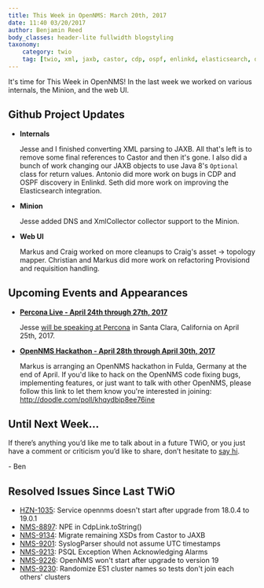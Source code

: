 ```yaml
---
title: This Week in OpenNMS: March 20th, 2017
date: 11:40 03/20/2017
author: Benjamin Reed
body_classes: header-lite fullwidth blogstyling
taxonomy:
    category: twio
    tag: [twio, xml, jaxb, castor, cdp, ospf, enlinkd, elasticsearch, dns, xmlcollector, minion, assets, topology, provisiond, requisitions, percona live, hackathon]
---
```


It's time for This Week in OpenNMS!  In the last week we worked on various internals, the Minion, and the web UI.

<!-- git log --all --no-merges --since='2017-03-13 00:00:00' --until='2017-03-20 00:00:00' --format='%Cblue%ai %Cgreen%aN %Cred%d %Creset%s %Cblue(%H)' | sort | less -R -->

## Github Project Updates

* __Internals__

  Jesse and I finished converting XML parsing to JAXB.  All that's left is to remove some final references to Castor and then it's gone.  I also did a bunch of work changing our JAXB objects to use Java 8's `Optional` class for return values.  Antonio did more work on bugs in CDP and OSPF discovery in Enlinkd.  Seth did more work on improving the Elasticsearch integration.

* __Minion__

  Jesse added DNS and XmlCollector collector support to the Minion.

* __Web UI__

  Markus and Craig worked on more cleanups to Craig's asset -> topology mapper.  Christian and Markus did more work on refactoring Provisiond and requisition handling.


## Upcoming Events and Appearances

* __[Percona Live - April 24th through 27th, 2017](https://www.percona.com/live/17/)__

  Jesse [will be speaking at Percona](https://www.percona.com/live/17/users/jesse-white) in Santa Clara, California on April 25th, 2017.

* __[OpenNMS Hackathon - April 28th through April 30th, 2017](http://doodle.com/poll/khqydbip8ee76ine)__

  Markus is arranging an OpenNMS hackathon in Fulda, Germany at the end of April.  If you'd like to hack on the OpenNMS code fixing bugs, implementing features, or just want to talk with other OpenNMS, please follow this link to let them know you're interested in joining: http://doodle.com/poll/khqydbip8ee76ine


## Until Next Week…

If there’s anything you’d like me to talk about in a future TWiO, or you just have a comment or criticism you’d like to share, don’t hesitate to [say hi](mailto:twio@opennms.org).

\- Ben

<!--
  https://github.com/OpenNMS/twio-fodder/blob/master/scripts/twio-issues-list.pl
-->

## Resolved Issues Since Last TWiO

* [HZN-1035](https://issues.opennms.org/browse/HZN-1035): Service opennms doesn't start after upgrade from 18.0.4 to 19.0.1
* [NMS-8897](https://issues.opennms.org/browse/NMS-8897): NPE in CdpLink.toString()
* [NMS-9134](https://issues.opennms.org/browse/NMS-9134): Migrate remaining XSDs from Castor to JAXB
* [NMS-9201](https://issues.opennms.org/browse/NMS-9201): SyslogParser should not assume UTC timestamps
* [NMS-9213](https://issues.opennms.org/browse/NMS-9213): PSQL Exception When Acknowledging Alarms
* [NMS-9226](https://issues.opennms.org/browse/NMS-9226): OpenNMS won't start after upgrade to version 19
* [NMS-9230](https://issues.opennms.org/browse/NMS-9230): Randomize ES1 cluster names so tests don't join each others' clusters